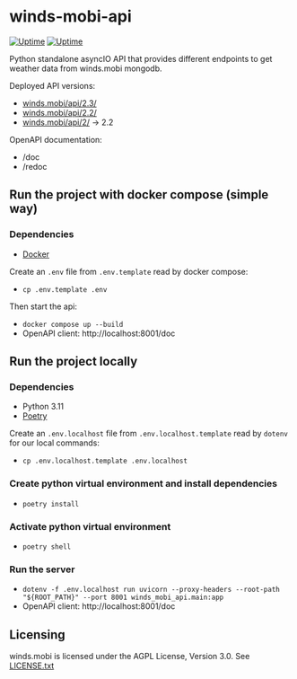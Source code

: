 winds-mobi-api
==============

[![Uptime](https://img.shields.io/uptimerobot/ratio/m792621614-9a09b39a1095a00ab7aac360?label=API%202.3)](https://stats.uptimerobot.com/O7N31cA8n)
[![Uptime](https://img.shields.io/uptimerobot/ratio/m792621629-aaab2977ec491689ac7775c6?label=API%202.2)](https://stats.uptimerobot.com/O7N31cA8n)

Python standalone asyncIO API that provides different endpoints to get weather data from winds.mobi mongodb.

Deployed API versions:
- [winds.mobi/api/2.3/](https://winds.mobi/api/2.3/doc)
- [winds.mobi/api/2.2/](https://winds.mobi/api/2.2/doc)
- [winds.mobi/api/2/](https://winds.mobi/api/2/doc) -> 2.2

OpenAPI documentation:
- /doc
- /redoc

## Run the project with docker compose (simple way)
### Dependencies
- [Docker](https://docs.docker.com/get-docker/)

Create an `.env` file from `.env.template` read by docker compose:
- `cp .env.template .env`

Then start the api:
- `docker compose up --build`
- OpenAPI client: http://localhost:8001/doc

## Run the project locally
### Dependencies
- Python 3.11
- [Poetry](https://python-poetry.org)

Create an `.env.localhost` file from `.env.localhost.template` read by `dotenv` for our local commands:
- `cp .env.localhost.template .env.localhost`

### Create python virtual environment and install dependencies
- `poetry install`

### Activate python virtual environment
- `poetry shell`

### Run the server
- `dotenv -f .env.localhost run uvicorn --proxy-headers --root-path "${ROOT_PATH}" --port 8001 winds_mobi_api.main:app`
- OpenAPI client: http://localhost:8001/doc

## Licensing
winds.mobi is licensed under the AGPL License, Version 3.0. See [LICENSE.txt](LICENSE.txt)

